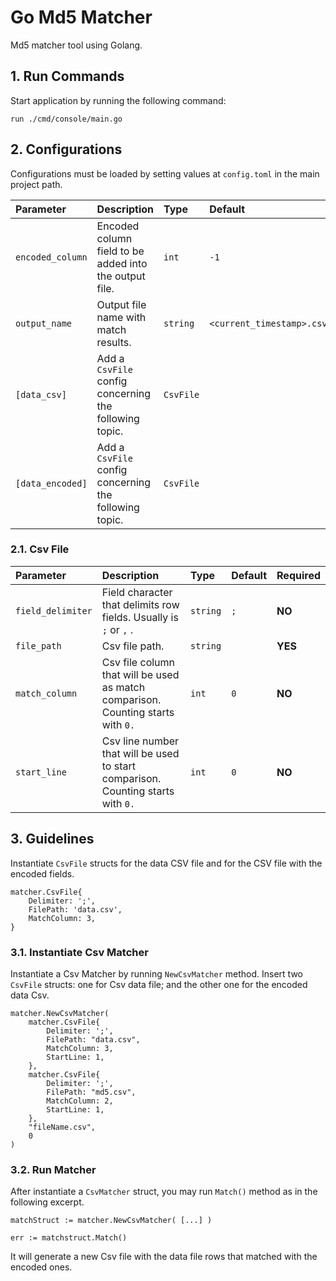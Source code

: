 # Go Md5 Matcher

Md5 matcher tool using Golang.

## 1. Run Commands

Start application by running the following command:

``run ./cmd/console/main.go``

## 2. Configurations

Configurations must be loaded by setting values at ``config.toml`` in the main project path.

| Parameter          | Description                                              | Type      | Default                   | Required |
|:-------------------|:---------------------------------------------------------|:----------|:--------------------------|:---------|
| ``encoded_column`` | Encoded column field to be added into the output file.   | `int`     | `-1`                      | **NO**   |
| ``output_name``    | Output file name with match results.                     | `string`  | `<current_timestamp>.csv` | **NO**   |
| ``[data_csv]``     | Add a ``CsvFile`` config concerning the following topic. | `CsvFile` | ` `                       | **YES**  |
| ``[data_encoded]`` | Add a ``CsvFile`` config concerning the following topic. | `CsvFile` | ` `                       | **YES**  |

### 2.1. Csv File

| Parameter           | Description                                                                      | Type     | Default | Required |
|:--------------------|:---------------------------------------------------------------------------------|:---------|:--------|:---------|
| ``field_delimiter`` | Field character that delimits row fields. Usually is `;` or `,` .                | `string` | `;`     | **NO**   |
| ``file_path``       | Csv file path.                                                                   | `string` | ` `     | **YES**  |
| ``match_column``    | Csv file column that will be used as match comparison. Counting starts with `0.` | `int`    | `0`     | **NO**   |
| ``start_line``      | Csv line number that will be used to start comparison. Counting starts with `0.` | `int`    | `0`     | **NO**   |

## 3. Guidelines

Instantiate ``CsvFile`` structs for the data CSV file and for the CSV file with the encoded fields.

```
matcher.CsvFile{
    Delimiter: ';',
    FilePath: 'data.csv',
    MatchColumn: 3,
}
```

### 3.1. Instantiate Csv Matcher

Instantiate a Csv Matcher by running ``NewCsvMatcher`` method.
Insert two ``CsvFile`` structs: one for Csv data file; and the other one for the encoded data Csv.

```
matcher.NewCsvMatcher(
    matcher.CsvFile{
        Delimiter: ';',
        FilePath: "data.csv",
        MatchColumn: 3,
        StartLine: 1,
    },
    matcher.CsvFile{
        Delimiter: ';',
        FilePath: "md5.csv",
        MatchColumn: 2,
        StartLine: 1,
    },
    "fileName.csv",
    0
)
```

### 3.2. Run Matcher

After instantiate a ``CsvMatcher`` struct, you may run ``Match()`` method as in the following excerpt.

```
matchStruct := matcher.NewCsvMatcher( [...] )

err := matchstruct.Match()
```

It will generate a new Csv file with the data file rows that matched with the encoded ones.
